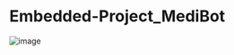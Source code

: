 # Embedded-Project_MediBot
![image](https://github.com/user-attachments/assets/7c2203f4-503e-44b8-b075-af14642e461a)

